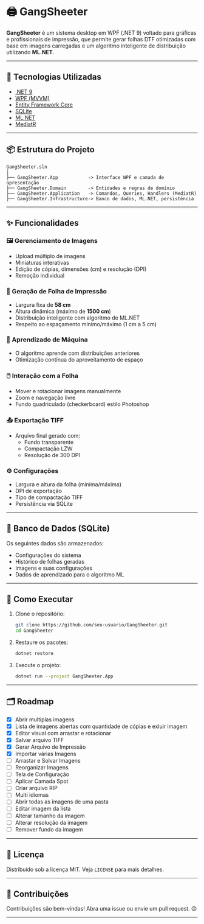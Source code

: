 
# 🖨️ GangSheeter

**GangSheeter** é um sistema desktop em WPF (.NET 9) voltado para gráficas e profissionais de impressão, que permite gerar folhas DTF otimizadas com base em imagens carregadas e um algoritmo inteligente de distribuição utilizando **ML.NET**.

---

## 🧰 Tecnologias Utilizadas

- [.NET 9](https://dotnet.microsoft.com/)
- [WPF (MVVM)](https://learn.microsoft.com/en-us/dotnet/desktop/wpf/)
- [Entity Framework Core](https://learn.microsoft.com/en-us/ef/)
- [SQLite](https://www.sqlite.org/index.html)
- [ML.NET](https://dotnet.microsoft.com/en-us/apps/machinelearning-ai/ml-dotnet)
- [MediatR](https://github.com/jbogard/MediatR)

---

## 📦 Estrutura do Projeto

```
GangSheeter.sln
│
├── GangSheeter.App           -> Interface WPF e camada de apresentação
├── GangSheeter.Domain        -> Entidades e regras de domínio
├── GangSheeter.Application   -> Comandos, Queries, Handlers (MediatR)
├── GangSheeter.Infrastructure-> Banco de dados, ML.NET, persistência
```

---

## ✨ Funcionalidades

### 🖼️ Gerenciamento de Imagens

- Upload múltiplo de imagens
- Miniaturas interativas
- Edição de cópias, dimensões (cm) e resolução (DPI)
- Remoção individual

### 📄 Geração de Folha de Impressão

- Largura fixa de **58 cm**
- Altura dinâmica (máximo de **1500 cm**)
- Distribuição inteligente com algoritmo de ML.NET
- Respeito ao espaçamento mínimo/máximo (1 cm a 5 cm)

### 🧠 Aprendizado de Máquina

- O algoritmo aprende com distribuições anteriores
- Otimização contínua do aproveitamento de espaço

### 🖱️ Interação com a Folha

- Mover e rotacionar imagens manualmente
- Zoom e navegação livre
- Fundo quadriculado (checkerboard) estilo Photoshop

### 📤 Exportação TIFF

- Arquivo final gerado com:
  - Fundo transparente
  - Compactação LZW
  - Resolução de 300 DPI

### ⚙️ Configurações

- Largura e altura da folha (mínima/máxima)
- DPI de exportação
- Tipo de compactação TIFF
- Persistência via SQLite

---

## 💾 Banco de Dados (SQLite)

Os seguintes dados são armazenados:

- Configurações do sistema
- Histórico de folhas geradas
- Imagens e suas configurações
- Dados de aprendizado para o algoritmo ML

---

## 🚀 Como Executar

1. Clone o repositório:

   ```bash
   git clone https://github.com/seu-usuario/GangSheeter.git
   cd GangSheeter
   ```

2. Restaure os pacotes:

   ```bash
   dotnet restore
   ```

3. Execute o projeto:

   ```bash
   dotnet run --project GangSheeter.App
   ```

---

## 🗂️ Roadmap

- [X] Abrir multiplas imagens
- [X] Lista de imagens abertas com quantidade de cópias e exluir imagem
- [X] Editor visual com arrastar e rotacionar
- [X] Salvar arquivo TIFF
- [X] Gerar Arquivo de Impressão
- [X] Importar várias Imagens
- [ ] Arrastar e Solvar Imagens
- [ ] Reorganizar Imagens
- [ ] Tela de Configuração
- [ ] Aplicar Camada Spot
- [ ] Criar arquivo RIP
- [ ] Multi idiomas
- [ ] Abrir todas as imagens de uma pasta
- [ ] Editar imagem da lista
- [ ] Alterar tamanho da imagem
- [ ] Alterar resolução da imagem
- [ ] Remover fundo da imagem

---

## 📃 Licença

Distribuído sob a licença MIT. Veja `LICENSE` para mais detalhes.

---

## 🙌 Contribuições

Contribuições são bem-vindas! Abra uma issue ou envie um pull request. 😉

---
